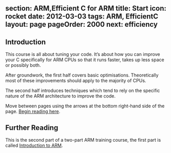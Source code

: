 section: ARM,Efficient C for ARM
title: Start
icon: rocket
date: 2012-03-03
tags: ARM, EfficientC
layout: page
pageOrder: 2000
next: efficiency
----

## Introduction

This course is all about tuning your code. It’s about how you can improve your C specifically for ARM CPUs so that it runs faster, takes up less space or possibly both.

After groundwork, the first half covers basic optimisations. Theoretically most of these improvements should apply to the majority of CPUs.

The second half introduces techniques which tend to rely on the specific nature of the ARM architecture to improve the code.

Move between pages using the arrows at the bottom right-hand side of the page. [Begin reading here](efficiency.html).

## Further Reading

This is the second part of a two-part ARM training course, the first part is called [Introduction to ARM](../introduction-to-arm/index.html).
